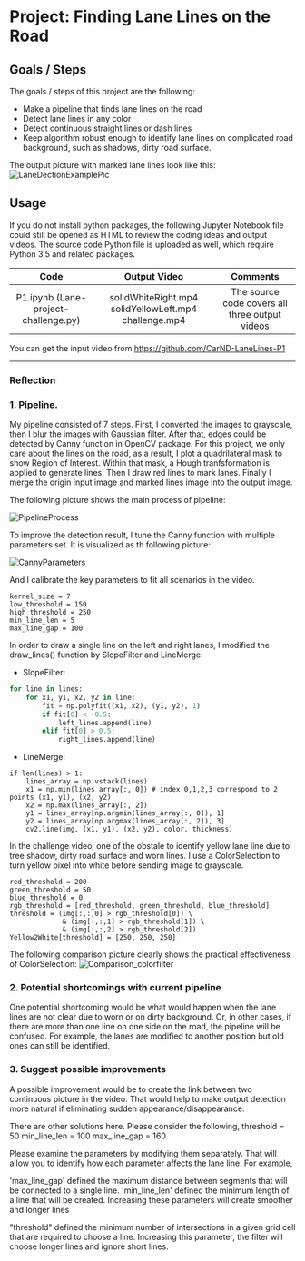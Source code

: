 # **Project: Finding Lane Lines on the Road** 

## **Goals / Steps**

The goals / steps of this project are the following:
* Make a pipeline that finds lane lines on the road
* Detect lane lines in any color
* Detect continuous straight lines or dash lines
* Keep algorithm robust enough to identify lane lines on complicated road background, such as shadows, dirty road surface.

The output picture with marked lane lines look like this:
![LaneDectionExamplePic](https://github.com/uranus4ever/Lane-Detection/blob/master/LaneDectionExamplePic.png)  


## Usage
If you do not install python packages, the following Jupyter Notebook file could still be opened as HTML to review the coding ideas and output videos. 
The source code Python file is uploaded as well, which require Python 3.5 and related packages.

| Code | Output Video | Comments |
| :---:        |     :---:      |         :---: |
| P1.ipynb (Lane-project-challenge.py)   | solidWhiteRight.mp4 solidYellowLeft.mp4 challenge.mp4     | The source code covers all three output videos   |

You can get the input video from <https://github.com/CarND-LaneLines-P1>

---

### Reflection

### 1. Pipeline. 

My pipeline consisted of 7 steps. First, I converted the images to grayscale, then I blur the images with Gaussian filter. After that, edges could be detected by Canny function in OpenCV package. For this project, we only care about the lines on the road, as a result, I plot a quadrilateral mask to show Region of Interest. Within that mask, a Hough tranfsformation is applied to generate lines. Then I draw red lines to mark lanes. Finally I merge the origin input image and marked lines image into the output image.

The following picture shows the main process of pipeline: 

![PipelineProcess](https://github.com/uranus4ever/Lane-Detection/blob/master/PipelineProcess.jpg)

To improve the detection result, I tune the Canny function with multiple parameters set. It is visualized as th following picture:

![CannyParameters](https://github.com/uranus4ever/Lane-Detection/blob/master/CannyParameters.png)

And I calibrate the key parameters to fit all scenarios in the video.

```
kernel_size = 7
low_threshold = 150
high_threshold = 250
min_line_len = 5
max_line_gap = 100
```

In order to draw a single line on the left and right lanes, I modified the draw_lines() function by SlopeFilter and LineMerge:
* SlopeFilter:
```python
for line in lines:
    for x1, y1, x2, y2 in line:
        fit = np.polyfit((x1, x2), (y1, y2), 1)
        if fit[0] < -0.5:
            left_lines.append(line)
        elif fit[0] > 0.5:
            right_lines.append(line)
```

* LineMerge:
```
if len(lines) > 1:
    lines_array = np.vstack(lines)
    x1 = np.min(lines_array[:, 0]) # index 0,1,2,3 correspond to 2 points (x1, y1), (x2, y2)
    x2 = np.max(lines_array[:, 2])
    y1 = lines_array[np.argmin(lines_array[:, 0]), 1]
    y2 = lines_array[np.argmax(lines_array[:, 2]), 3]
    cv2.line(img, (x1, y1), (x2, y2), color, thickness)
```
        
In the challenge video, one of the obstale to identify yellow lane line due to tree shadow, dirty road surface and worn lines. I use a ColorSelection to turn yellow pixel into white before sending image to grayscale.

```
red_threshold = 200
green_threshold = 50
blue_threshold = 0
rgb_threshold = [red_threshold, green_threshold, blue_threshold]
threshold = (img[:,:,0] > rgb_threshold[0]) \
             & (img[:,:,1] > rgb_threshold[1]) \
             & (img[:,:,2] > rgb_threshold[2])
Yellow2White[threshold] = [250, 250, 250]
```

The following comparison picture clearly shows the practical effectiveness of ColorSelection:
![Comparison_colorfilter](https://github.com/uranus4ever/Lane-Detection/blob/master/Comparison_colorfilter.png)

### 2. Potential shortcomings with current pipeline

One potential shortcoming would be what would happen when the lane lines are not clear due to worn or on dirty background. Or, in other cases, if there are more than one line on one side on the road, the pipeline will be confused. For example, the lanes are modified to another position but old ones can still be identified. 

### 3. Suggest possible improvements

A possible improvement would be to create the link between two continuous picture in the video. That would help to make output detection more natural if eliminating sudden appearance/disappearance.

There are other solutions here. Please consider the following,
threshold = 50
min_line_len = 100
max_line_gap = 160

Please examine the parameters by modifying them separately. That will allow you to identify how each parameter affects the lane line. For example,

'max_line_gap' defined the maximum distance between segments that will be connected to a single line.
'min_line_len' defined the minimum length of a line that will be created.
Increasing these parameters will create smoother and longer lines

"threshold" defined the minimum number of intersections in a given grid cell that are required to choose a line.
Increasing this parameter, the filter will choose longer lines and ignore short lines.
